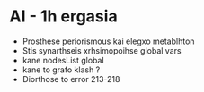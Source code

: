 # AI - 1h ergasia
- Prosthese periorismous kai elegxo metablhton
- Stis synarthseis xrhsimopoihse global vars
- kane nodesList global
- kane to grafo klash ?
- Diorthose to error 213-218